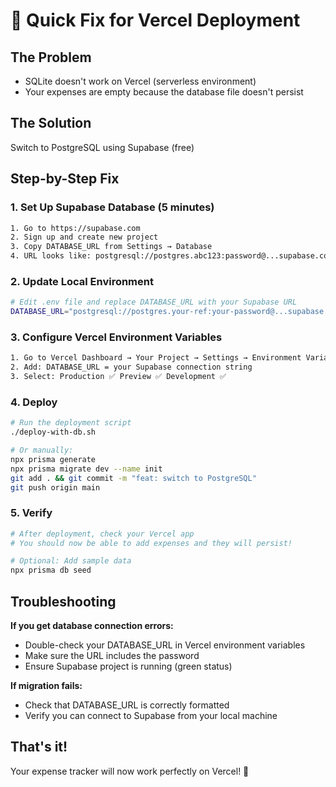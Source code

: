 # 🚀 Quick Fix for Vercel Deployment

## The Problem
- SQLite doesn't work on Vercel (serverless environment)
- Your expenses are empty because the database file doesn't persist

## The Solution
Switch to PostgreSQL using Supabase (free)

## Step-by-Step Fix

### 1. Set Up Supabase Database (5 minutes)
```bash
1. Go to https://supabase.com
2. Sign up and create new project
3. Copy DATABASE_URL from Settings → Database
4. URL looks like: postgresql://postgres.abc123:password@...supabase.com:6543/postgres
```

### 2. Update Local Environment
```bash
# Edit .env file and replace DATABASE_URL with your Supabase URL
DATABASE_URL="postgresql://postgres.your-ref:your-password@...supabase.com:6543/postgres"
```

### 3. Configure Vercel Environment Variables
```bash
1. Go to Vercel Dashboard → Your Project → Settings → Environment Variables
2. Add: DATABASE_URL = your Supabase connection string
3. Select: Production ✅ Preview ✅ Development ✅
```

### 4. Deploy
```bash
# Run the deployment script
./deploy-with-db.sh

# Or manually:
npx prisma generate
npx prisma migrate dev --name init
git add . && git commit -m "feat: switch to PostgreSQL"
git push origin main
```

### 5. Verify
```bash
# After deployment, check your Vercel app
# You should now be able to add expenses and they will persist!

# Optional: Add sample data
npx prisma db seed
```

## Troubleshooting

**If you get database connection errors:**
- Double-check your DATABASE_URL in Vercel environment variables
- Make sure the URL includes the password
- Ensure Supabase project is running (green status)

**If migration fails:**
- Check that DATABASE_URL is correctly formatted
- Verify you can connect to Supabase from your local machine

## That's it! 
Your expense tracker will now work perfectly on Vercel! 🎉
